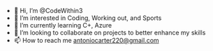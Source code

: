 - 👋 Hi, I’m @CodeWithin3
- 👀 I’m interested in Coding, Working out, and Sports
- 🌱 I’m currently learning C+, Azure
- 💞️ I’m looking to collaborate on projects to better enhance my skills
- 📫 How to reach me antoniocarter220@gmail.com

<!---
CodeWithin3/CodeWithin3 is a ✨ special ✨ repository because its `README.md` (this file) appears on your GitHub profile.
You can click the Preview link to take a look at your changes.
--->
